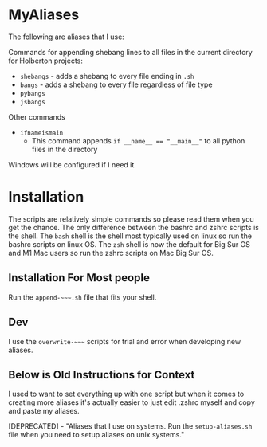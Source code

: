 # MyAliases

The following are aliases that I use:

Commands for appending shebang lines to all files in the current directory for Holberton projects:

- `shebangs` - adds a shebang to every file ending in `.sh`
- `bangs` - adds a shebang to every file regardless of file type
- `pybangs`
- `jsbangs`

Other commands

- `ifnameismain`
    - This command appends `if __name__ == "__main__"` to all python files in the directory

Windows will be configured if I need it.

# Installation

The scripts are relatively simple commands so please read them when you get the chance.
The only difference between the bashrc and zshrc scripts is the shell.
The `bash` shell is the shell most typically used on linux so run the bashrc scripts on linux OS.
The `zsh` shell is now the default for Big Sur OS and M1 Mac users so run the zshrc scripts on Mac Big Sur OS.

## Installation For Most people

Run the `append-~~~.sh` file that fits your shell.

## Dev

I use the `overwrite-~~~` scripts for trial and error when developing new aliases.

## Below is Old Instructions for Context

I used to want to set everything up with one script but when it comes to creating more aliases it's actually easier to just edit .zshrc myself and copy and paste my aliases.

\[DEPRECATED\] - "Aliases that I use on systems. Run the `setup-aliases.sh` file when you need to setup aliases on unix systems."
